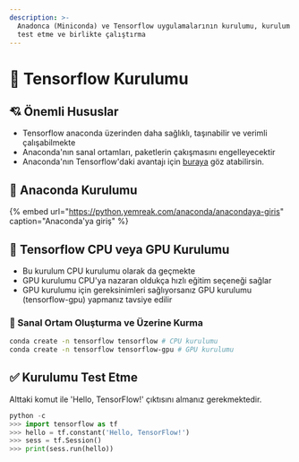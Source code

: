 ```yaml
---
description: >-
  Anadonca (Miniconda) ve Tensorflow uygulamalarının kurulumu, kurulum sonucunu
  test etme ve birlikte çalıştırma
---
```


# 🚧 Tensorflow Kurulumu

## 💘 Önemli Hususlar

* Tensorflow anaconda üzerinden daha sağlıklı, taşınabilir ve verimli çalışabilmekte
* Anaconda'nın sanal ortamları, paketlerin çakışmasını engelleyecektir
* Anaconda'nın Tensorflow'daki avantajı için [buraya](https://www.anaconda.com/tensorflow-in-anaconda/) göz atabilirsin.

## 💚 Anaconda Kurulumu

{% embed url="https://python.yemreak.com/anaconda/anacondaya-giris" caption="Anaconda\'ya giriş" %}

## 💛 Tensorflow CPU veya GPU Kurulumu

* Bu kurulum CPU kurulumu olarak da geçmekte
* GPU kurulumu CPU'ya nazaran oldukça hızlı eğitim seçeneği sağlar
* GPU kurulumu için gereksinimleri sağlıyorsanız GPU kurulumu \(tensorflow-gpu\) yapmanız tavsiye edilir

### 🚧 Sanal Ortam Oluşturma ve Üzerine Kurma

```bash
conda create -n tensorflow tensorflow # CPU kurulumu
conda create -n tensorflow tensorflow-gpu # GPU kurulumu
```

## ✅ Kurulumu Test Etme

Alttaki komut ile 'Hello, TensorFlow!' çıktısını almanız gerekmektedir.

```python
python -c
>>> import tensorflow as tf
>>> hello = tf.constant('Hello, TensorFlow!')
>>> sess = tf.Session()
>>> print(sess.run(hello))
```

